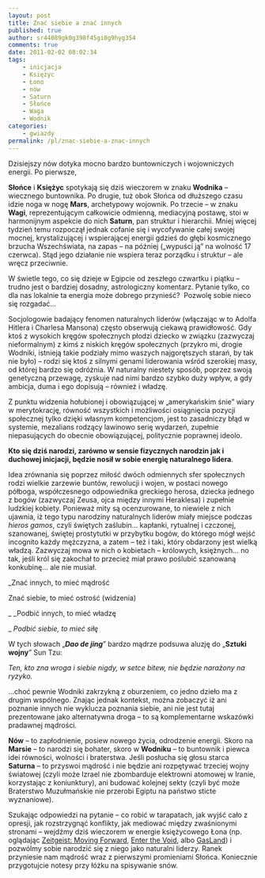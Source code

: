 ```yaml
---
layout: post
title: Znać siebie a znać innych
published: true
author: sr44089gk0g398f45gi0g9hyg354
comments: true
date: 2011-02-02 08:02:34
tags:
    - inicjacja
    - Księżyc
    - Łono
    - nów
    - Saturn
    - Słońce
    - Waga
    - Wodnik
categories:
    - gwiazdy
permalink: /pl/znac-siebie-a-znac-innych
---
```

Dzisiejszy nów dotyka mocno bardzo buntowniczych i wojowniczych energii. Po pierwsze, 

**Słońce** i **Księżyc** spotykają się dziś wieczorem w znaku **Wodnika** &#8211; wiecznego buntownika. Po drugie, tuż obok Słońca od dłuższego czasu idzie noga w nogę **Mars**, archetypowy wojownik. Po trzecie &#8211; w znaku **Wagi**, reprezentującym całkowicie odmienną, mediacyjną postawę, stoi w harmonijnym aspekcie do nich **Saturn**, pan struktur i hierarchii. Mniej więcej tydzień temu rozpoczął jednak cofanie się i wycofywanie całej swojej mocnej, krystalizującej i wspierającej energii gdzieś do głębi kosmicznego brzucha Wszechświata, na zapas &#8211; na później (&#8222;wypuści ją&#8221; na wolność 17 czerwca). Stąd jego działanie nie wspiera teraz porządku i struktur &#8211; ale wręcz przeciwnie.

W świetle tego, co się dzieje w Egipcie od zeszłego czwartku i piątku &#8211; trudno jest o bardziej dosadny, astrologiczny komentarz. Pytanie tylko, co dla nas lokalnie ta energia może dobrego przynieść?  Pozwolę sobie nieco się rozgadać&#8230;

Socjologowie badający fenomen naturalnych liderów (włączając w to Adolfa Hitlera i Charlesa Mansona) często obserwują ciekawą prawidłowość. Gdy ktoś z wysokich kręgów społecznych płodzi dziecko w związku (zazwyczaj nieformalnym) z kimś z niskich kręgów społecznych (przykro mi, drogie Wodniki, istnieją takie podziały mimo waszych najgorętszych starań, by tak nie było) &#8211; rodzi się ktoś z silnymi genami liderowania wśród szerokiej masy, od której bardzo się odróżnia. W naturalny niestety sposób, poprzez swoją genetyczną przewagę, zyskuje nad nimi bardzo szybko duży wpływ, a gdy ambicja, duma i ego dopisują &#8211; również i władzę.

Z punktu widzenia hołubionej i obowiązującej w &#8222;amerykańskim śnie&#8221; wiary w merytokrację, równość wszystkich i możliwości osiągnięcia pozycji społecznej tylko dzięki własnym kompetencjom, jest to zasadniczy błąd w systemie, mezalians rodzący lawinowo serię wydarzeń, zupełnie niepasujących do obecnie obowiązującej, politycznie poprawnej ideolo.

**Kto się dziś narodzi, zarówno w sensie fizycznych narodzin jak i duchowej inicjacji, będzie nosił w sobie energię naturalnego lidera**.

Idea zrównania się poprzez miłość dwóch odmiennych sfer społecznych rodzi wielkie zarzewie buntów, rewolucji i wojen, w postaci nowego półboga, współczesnego odpowiednika greckiego herosa, dziecka jednego z bogów (zazwyczaj Zeusa, ojca między innymi Heraklesa) i zupełnie ludzkiej kobiety. Ponieważ mity są ocenzurowane, to niewiele z nich ujawnia, iż tego typu narodziny naturalnych liderów miały miejsce podczas _hieros gamos_, czyli świętych zaślubin&#8230; kapłanki, rytualnej i czczonej, szanowanej, świętej prostytutki w przybytku bogów, do którego mógł wejść incognito każdy mężczyzna, a zatem &#8211; też i taki, który obdarzony jest wielką władzą. Zazwyczaj mowa w nich o kobietach &#8211; królowych, księżnych&#8230; no tak, jeśli król się zakochał to przecież miał prawo poślubić szanowaną konkubinę&#8230; ale nie musiał.

_Znać innych, to mieć mądrość
  
Znać siebie, to mieć ostrość (widzenia)
  
_ _Podbić innych, to mieć władzę
  
_ _Podbić siebie, to mieć siłę_ 

W tych słowach &#8222;_**Dao de jing**_&#8221; bardzo mądrze podsuwa aluzję do &#8222;**Sztuki wojny**&#8221; Sun Tzu:

_Ten, kto zna wroga i siebie nigdy, w setce bitew, nie będzie narażony na ryzyko._ 

&#8230;choć pewnie Wodniki zakrzykną z oburzeniem, co jedno dzieło ma z drugim wspólnego. Znając jednak kontekst, można zobaczyć iż ani poznanie innych nie wyklucza poznania siebie, ani nie jest tutaj prezentowane jako alternatywna droga &#8211; to są komplementarne wskazówki pradawnej mądrości.

**Nów** &#8211; to zapłodnienie, posiew nowego życia, odrodzenie energii. Skoro na **Marsie** &#8211; to narodzi się bohater, skoro w **Wodniku** &#8211; to buntownik i piewca idei równości, wolności i braterstwa. Jeśli posłucha się głosu starca **Saturna** &#8211; to przyswoi mądrość i nie będzie ani rozpętywać trzeciej wojny światowej (czyli może Izrael nie zbombarduje elektrowni atomowej w Iranie, korzystając z koniunktury), ani budować kolejnej sekty (czyli być może Braterstwo Muzułmańskie nie przerobi Egiptu na państwo sticte wyznaniowe).

Szukając odpowiedzi na pytanie &#8211; co robić w tarapatach, jak wyjść cało z opresji, jak rozstrzygnąć konflikty, jak mediować między zwaśnionymi stronami &#8211; wejdźmy dziś wieczorem w energie księżycowego Łona (np. oglądając [Zeitgeist: Moving Forward][1], [Enter the Void][2], albo [GasLand][3]) i pozwólmy sobie narodzić się z niego jako naturalni liderzy. Ranek przyniesie nam mądrość wraz z pierwszymi promieniami Słońca. Koniecznie przygotujcie notesy przy łóżku na spisywanie snów.

 



 [1]: http://www.youtube.com/watch?feature=player_embedded&v=4Z9WVZddH9w&gl=PL
 [2]: http://www.youtube.com/watch?v=lI89ovR36r0
 [3]: http://www.youtube.com/watch?v=dZe1AeH0Qz8